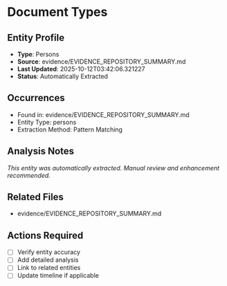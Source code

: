 # Document Types

## Entity Profile
- **Type**: Persons
- **Source**: evidence/EVIDENCE_REPOSITORY_SUMMARY.md
- **Last Updated**: 2025-10-12T03:42:06.321227
- **Status**: Automatically Extracted

## Occurrences
- Found in: evidence/EVIDENCE_REPOSITORY_SUMMARY.md
- Entity Type: persons
- Extraction Method: Pattern Matching

## Analysis Notes
*This entity was automatically extracted. Manual review and enhancement recommended.*

## Related Files
- evidence/EVIDENCE_REPOSITORY_SUMMARY.md

## Actions Required
- [ ] Verify entity accuracy
- [ ] Add detailed analysis
- [ ] Link to related entities
- [ ] Update timeline if applicable
